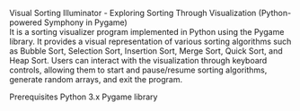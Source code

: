 Visual Sorting Illuminator - Exploring Sorting Through Visualization (Python-powered Symphony in Pygame)	
It is a sorting visualizer program implemented in Python using the Pygame library. It provides a visual representation of various sorting algorithms such as Bubble Sort, Selection Sort, Insertion Sort, Merge Sort, Quick Sort, and Heap Sort. Users can interact with the visualization through keyboard controls, allowing them to start and pause/resume sorting algorithms, generate random arrays, and exit the program. 

Prerequisites
Python 3.x
Pygame library
